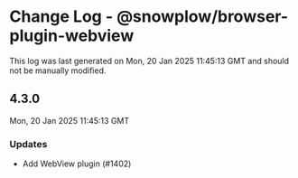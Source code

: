 # Change Log - @snowplow/browser-plugin-webview

This log was last generated on Mon, 20 Jan 2025 11:45:13 GMT and should not be manually modified.

## 4.3.0
Mon, 20 Jan 2025 11:45:13 GMT

### Updates

- Add WebView plugin (#1402)

